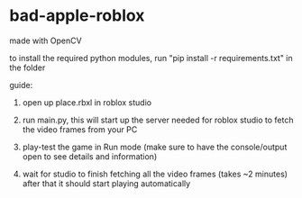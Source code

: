 # bad-apple-roblox

made with OpenCV

to install the required python modules, run "pip install -r requirements.txt" in the folder

guide:

1) open up place.rbxl in roblox studio

2) run main.py, this will start up the server needed for roblox studio to fetch the video frames from your PC

3) play-test the game in Run mode (make sure to have the console/output open to see details and information)

4) wait for studio to finish fetching all the video frames (takes ~2 minutes) after that it should start playing automatically
